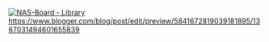 [![NAS-Board - Library](https://img.shields.io/badge/EBYTE-Lora-blue)](https://)
https://www.blogger.com/blog/post/edit/preview/5841672819039181895/1367031494601655839
